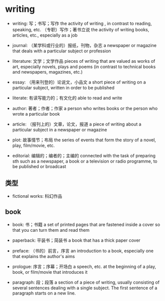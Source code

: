 # writing

- writing: 写；书写；写作 the activity of writing , in contrast to reading, speaking, etc. （专职）写作；著书立说 the activity of writing books, articles, etc., especially as a job


- journal: （某学科或行业的）报纸，刊物，杂志 a newspaper or magazine that deals with a particular subject or profession

- literature: 文学；文学作品 pieces of writing that are valued as works of art, especially novels, plays and poems (in contrast to technical books and newspapers, magazines, etc.)

- essay: （用来刊登的）论说文，小品文 a short piece of writing on a particular subject, written in order to be published

- literate: 有读写能力的；有文化的 able to read and write

- author: 著者；作者；作家 a person who writes books or the person who wrote a particular book


- article: （报刊上的）文章，论文，报道 a piece of writing about a particular subject in a newspaper or magazine
- plot: 故事情节；布局 the series of events that form the story of a novel, play, film/movie, etc.

- editorial: 编辑的；编者的；主编的 connected with the task of preparing sth such as a newspaper, a book or a television or radio programme, to be published or broadcast

## 类型

- fictional works: 科幻作品

## book

- book: 书；书籍 a set of printed pages that are fastened inside a cover so that you can turn them and read them
- paperback: 平装书；简装书 a book that has a thick paper cover
- preface: （书的）前言，序言 an introduction to a book, especially one that explains the author's aims
- prologue: 序言；序幕；开场白 a speech, etc. at the beginning of a play, book, or film/movie that introduces it

- paragraph: 段；段落 a section of a piece of writing, usually consisting of several sentences dealing with a single subject. The first sentence of a paragraph starts on a new line.
